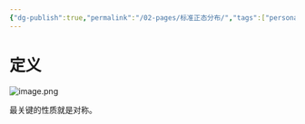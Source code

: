 ```yaml
---
{"dg-publish":true,"permalink":"/02-pages/标准正态分布/","tags":["personal/blog","概率论","概念"]}
---
```


# 定义
![image.png](https://yelanyanyu-img-bed.oss-cn-hangzhou.aliyuncs.com/img/blog/2024/06/20240607144926.png)

最关键的性质就是对称。